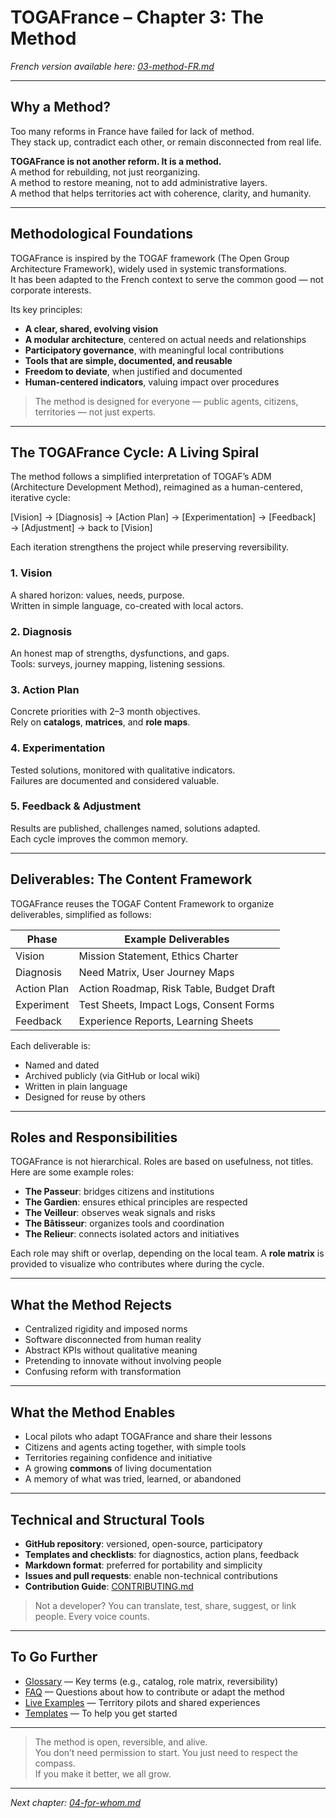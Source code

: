 # TOGAFrance – Chapter 3: The Method

_French version available here: [03-method-FR.md](./03-method-FR.md)_

---

## Why a Method?

Too many reforms in France have failed for lack of method.  
They stack up, contradict each other, or remain disconnected from real life.

**TOGAFrance is not another reform. It is a method.**  
A method for rebuilding, not just reorganizing.  
A method to restore meaning, not to add administrative layers.  
A method that helps territories act with coherence, clarity, and humanity.

---

## Methodological Foundations

TOGAFrance is inspired by the TOGAF framework (The Open Group Architecture Framework), widely used in systemic transformations.  
It has been adapted to the French context to serve the common good — not corporate interests.

Its key principles:

- **A clear, shared, evolving vision**
- **A modular architecture**, centered on actual needs and relationships
- **Participatory governance**, with meaningful local contributions
- **Tools that are simple, documented, and reusable**
- **Freedom to deviate**, when justified and documented
- **Human-centered indicators**, valuing impact over procedures

> The method is designed for everyone — public agents, citizens, territories — not just experts.

---

## The TOGAFrance Cycle: A Living Spiral

The method follows a simplified interpretation of TOGAF’s ADM (Architecture Development Method), reimagined as a human-centered, iterative cycle:

[Vision] → [Diagnosis] → [Action Plan] → [Experimentation] → [Feedback] → [Adjustment] → back to [Vision]


Each iteration strengthens the project while preserving reversibility.

### 1. Vision  
A shared horizon: values, needs, purpose.  
Written in simple language, co-created with local actors.

### 2. Diagnosis  
An honest map of strengths, dysfunctions, and gaps.  
Tools: surveys, journey mapping, listening sessions.

### 3. Action Plan  
Concrete priorities with 2–3 month objectives.  
Rely on **catalogs**, **matrices**, and **role maps**.

### 4. Experimentation  
Tested solutions, monitored with qualitative indicators.  
Failures are documented and considered valuable.

### 5. Feedback & Adjustment  
Results are published, challenges named, solutions adapted.  
Each cycle improves the common memory.

---

## Deliverables: The Content Framework

TOGAFrance reuses the TOGAF Content Framework to organize deliverables, simplified as follows:

| Phase         | Example Deliverables                          |
|---------------|-----------------------------------------------|
| Vision        | Mission Statement, Ethics Charter             |
| Diagnosis     | Need Matrix, User Journey Maps                |
| Action Plan   | Action Roadmap, Risk Table, Budget Draft      |
| Experiment    | Test Sheets, Impact Logs, Consent Forms       |
| Feedback      | Experience Reports, Learning Sheets           |

Each deliverable is:

- Named and dated
- Archived publicly (via GitHub or local wiki)
- Written in plain language
- Designed for reuse by others

---

## Roles and Responsibilities

TOGAFrance is not hierarchical. Roles are based on usefulness, not titles.  
Here are some example roles:

- **The Passeur**: bridges citizens and institutions  
- **The Gardien**: ensures ethical principles are respected  
- **The Veilleur**: observes weak signals and risks  
- **The Bâtisseur**: organizes tools and coordination  
- **The Relieur**: connects isolated actors and initiatives  

Each role may shift or overlap, depending on the local team. A **role matrix** is provided to visualize who contributes where during the cycle.

---

## What the Method Rejects

- Centralized rigidity and imposed norms  
- Software disconnected from human reality  
- Abstract KPIs without qualitative meaning  
- Pretending to innovate without involving people  
- Confusing reform with transformation

---

## What the Method Enables

- Local pilots who adapt TOGAFrance and share their lessons  
- Citizens and agents acting together, with simple tools  
- Territories regaining confidence and initiative  
- A growing **commons** of living documentation  
- A memory of what was tried, learned, or abandoned

---

## Technical and Structural Tools

- **GitHub repository**: versioned, open-source, participatory  
- **Templates and checklists**: for diagnostics, action plans, feedback  
- **Markdown format**: preferred for portability and simplicity  
- **Issues and pull requests**: enable non-technical contributions  
- **Contribution Guide**: [CONTRIBUTING.md](../CONTRIBUTING.md)

> Not a developer? You can translate, test, share, suggest, or link people. Every voice counts.

---

## To Go Further

- [Glossary](./08-glossary.md) — Key terms (e.g., catalog, role matrix, reversibility)
- [FAQ](./09-faq.md) — Questions about how to contribute or adapt the method
- [Live Examples](../examples/) — Territory pilots and shared experiences
- [Templates](../tools/templates/) — To help you get started

---

> The method is open, reversible, and alive.  
> You don’t need permission to start. You just need to respect the compass.  
> If you make it better, we all grow.

---

*Next chapter: [04-for-whom.md](./04-for-whom.md)*
